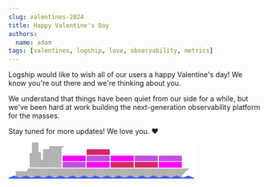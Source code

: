 ```yaml
---
slug: valentines-2024
title: Happy Valentine's Day
authors:
  name: adam
tags: [valentines, logship, love, observability, metrics]
---
```


Logship would like to wish all of our users a happy Valentine's day! We know you're out there and we're thinking about you.

We understand that things have been quiet from our side for a while, but we've been hard at work building the next-generation observability platform for the masses.

Stay tuned for more updates! We love you. :heart:

![Valentine's Logship Logo](../static/img/homepage/logo_valentines.svg)